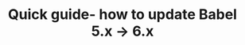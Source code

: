 ---
layout: post
title: Quick guide- how to update Babel 5.x -> 6.x
tags: [JavaScript]
share_image: https://i.imgur.com/t2mpGBO.gif
share_gif: https://i.imgur.com/t2mpGBO.gif
share_description: Quick guide how to update Babel from version 5 to 6 (using Webpack config)
external-url: https://medium.com/@shospodarets/how-to-update-babel-5-x-6-x-d828c230ec53
external_site: Medium.com
---